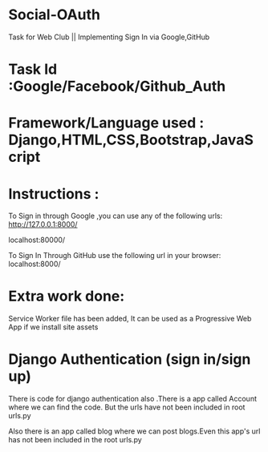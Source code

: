 # Social-OAuth
Task for Web Club || Implementing Sign In via Google,GitHub
# Task Id :Google/Facebook/Github_Auth

# Framework/Language used : Django,HTML,CSS,Bootstrap,JavaScript


# Instructions :
  To Sign in through Google ,you can use any of the following urls:
  http://127.0.0.1:8000/
  
  localhost:80000/
  
  To Sign In Through GitHub use the following url in your browser:
  localhost:8000/
  
  # Extra work done:
  Service Worker file has been added,
  It can be used as a Progressive Web App if we install site assets
  
  # Django Authentication (sign in/sign up)
  There is code for django authentication also .There is a app called Account where we can find the code. But the urls have not been  included in root urls.py 
  
  Also there is an app called blog where we can post blogs.Even this app's url has not been included in the root urls.py
  
